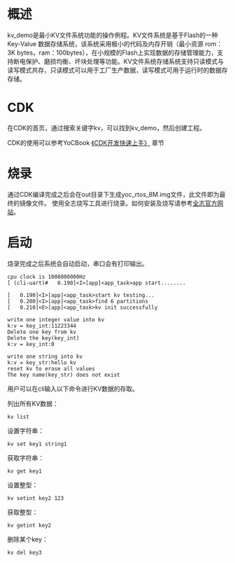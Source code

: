 # 概述
kv_demo是最小KV文件系统功能的操作例程。KV文件系统是基于Flash的一种Key-Value 数据存储系统，该系统采用极小的代码及内存开销（最小资源 rom：3K bytes，ram：100bytes），在小规模的Flash上实现数据的存储管理能力，支持断电保护、磨损均衡、坏块处理等功能。KV文件系统存储系统支持只读模式与读写模式共存，只读模式可以用于工厂生产数据，读写模式可用于运行时的数据存存储。

# CDK
在CDK的首页，通过搜索关键字kv，可以找到kv_demo，然后创建工程。

CDK的使用可以参考YoCBook [《CDK开发快速上手》](https://yoc.docs.t-head.cn/yocbook/Chapter2-%E5%BF%AB%E9%80%9F%E4%B8%8A%E6%89%8B%E6%8C%87%E5%BC%95/%E4%BD%BF%E7%94%A8CDK%E5%BC%80%E5%8F%91%E5%BF%AB%E9%80%9F%E4%B8%8A%E6%89%8B.html) 章节

# 烧录
通过CDK编译完成之后会在out目录下生成yoc_rtos_8M.img文件，此文件即为最终的镜像文件。
使用全志烧写工具进行烧录。如何安装及烧写请参考[全志官方网站](https://d1.docs.aw-ol.com/study/study_4compile/#phoenixsuit)。

# 启动
烧录完成之后系统会自动启动，串口会有打印输出。

```cli
cpu clock is 1008000000Hz
[ (cli-uart)#   0.190]<I>[app]<app_task>app start........

[   0.190]<I>[app]<app_task>start kv testing...
[   0.200]<I>[app]<app_task>find 6 partitions
[   0.210]<E>[app]<app_task>kv init successfully

write one integer value into kv 
k:v = key_int:11223344
Delete one key from kv 
Delete the key(key_int)
k:v = key_int:0

write one string into kv 
k:v = key_str:hello kv
reset kv to erase all values
The key name(key_str) does not exist 
```

用户可以在cli输入以下命令进行KV数据的存取。

列出所有KV数据：
```cli
kv list
```

设置字符串：
```cli
kv set key1 string1
```

获取字符串：
```cli
kv get key1
```

设置整型：
```cli
kv setint key2 123
```

获取整型：
```cli
kv getint key2
```

删除某个key：
```cli
kv del key3
```

